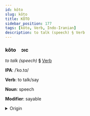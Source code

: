 ```yaml
---
id: kôto
slug: kôto
title: KÔTO
sidebar_position: 177
tags: [kôto, Verb, Indo-Iranian]
description: to talk (speech) § Verb
---
```


### kôto&emsp;<span kind="abugida">ɔıc</span>

*to talk (speech)* **§** [Verb](../../tags/Verb)

**IPA**: /ˈko.tɑ/

**Verb**: to talk/say

**Noun**: speech

**Modifier**: sayable

<details>
    <summary>Origin</summary>
    Bengali কথা kotha /kɔ.tʰa/<br/>
    <em>Indo-Iranian Language Family</em>
</details>